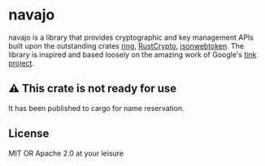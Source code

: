 # navajo

navajo is a library that provides cryptographic and key management APIs built
upon the outstanding crates [ring](https://github.com/briansmith/ring),
[RustCrypto](https://github.com/RustCrypto),
[jsonwebtoken](https://github.com/Keats/jsonwebtoken). The library is inspired
and based loosely on the amazing work of Google's [tink
project](https://github.com/google/tink).

## ⚠️ This crate is not ready for use

It has been published to cargo for name reservation.

## License

MIT OR Apache 2.0 at your leisure
